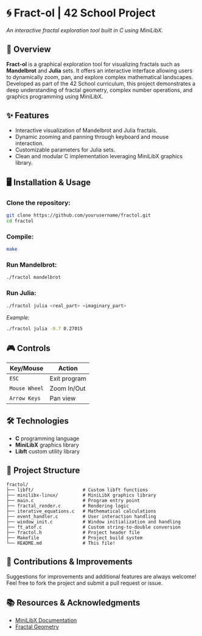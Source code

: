 # 🌀 Fract-ol | 42 School Project

*An interactive fractal exploration tool built in C using MiniLibX.*

## 🚀 Overview

**Fract-ol** is a graphical exploration tool for visualizing fractals such as **Mandelbrot** and **Julia** sets. It offers an interactive interface allowing users to dynamically zoom, pan, and explore complex mathematical landscapes. Developed as part of the 42 School curriculum, this project demonstrates a deep understanding of fractal geometry, complex number operations, and graphics programming using MiniLibX.

## ✨ Features

- Interactive visualization of Mandelbrot and Julia fractals.
- Dynamic zooming and panning through keyboard and mouse interaction.
- Customizable parameters for Julia sets.
- Clean and modular C implementation leveraging MiniLibX graphics library.

## 🖥️ Installation & Usage

### Clone the repository:
```bash
git clone https://github.com/yourusername/fractol.git
cd fractol
```

### Compile:
```bash
make
```

### Run Mandelbrot:
```bash
./fractol mandelbrot
```

### Run Julia:
```bash
./fractol julia <real_part> <imaginary_part>
```
*Example:*
```bash
./fractol julia -0.7 0.27015
```

## 🎮 Controls

| Key/Mouse              | Action          |
|------------------------|-----------------|
| `ESC`                  | Exit program    |
| `Mouse Wheel`          | Zoom In/Out     |
| `Arrow Keys`           | Pan view        |

## 🛠️ Technologies

- **C** programming language
- **MiniLibX** graphics library
- **Libft** custom utility library

## 📌 Project Structure
```
fractol/
├── libft/                  # Custom libft functions
├── minilibx-linux/         # MiniLibX graphics library
├── main.c                  # Program entry point
├── fractal_render.c        # Rendering logic
├── iterative_equations.c   # Mathematical calculations
├── event_handler.c         # User interaction handling
├── window_init.c           # Window initialization and handling
├── ft_atof.c               # Custom string-to-double conversion
├── fractol.h               # Project header file
├── Makefile                # Project build system
└── README.md               # This file!
```

## 🙌 Contributions & Improvements

Suggestions for improvements and additional features are always welcome! Feel free to fork the project and submit a pull request or issue.

## 📚 Resources & Acknowledgments

- [MiniLibX Documentation](https://harm-smits.github.io/42docs/libs/minilibx)
- [Fractal Geometry](https://en.wikipedia.org/wiki/Fractal)
